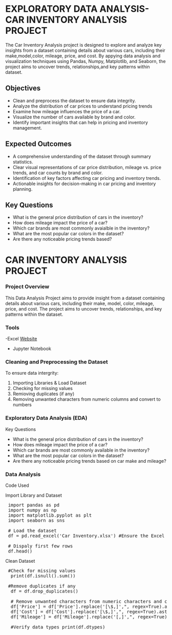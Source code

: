 # EXPLORATORY DATA ANALYSIS- CAR INVENTORY ANALYSIS PROJECT

The Car Inventory Analysis project is designed to explore and analyze key insights from a dataset containing details about various cars, including their make,model,color, mileage, price, and cost. By appying data analysis and visualization techniques using Pandas, Numpy, Matplotlib, and Seaborn, the project aims to uncover trends, relationships,and key patterns within dataset.

## Objectives
- Clean and preprocess the dataset to ensure data integrity.
- Analyze the distribution of car prices to understand pricing trends
- Examine how mileage influences the price of a car.
- Visualize the number of cars available by brand and color.
- Identify important insights that can help in pricing and inventory management.

## Expected Outcomes 

- A comprehensive understanding of the dataset through summary statistics.
- Clear visual representations of car price distribution, mileage vs. price trends, and car counts by brand and color.
- Identification of key factors affecting car pricing and inventory trends.
- Actionable insights for decision-making in car pricing and inventory planning.

## Key Questions
- What is the general price distribution of cars in the inventory?
- How does mileage impact the price of a car?
- Which car brands are most commonly avaialble in the inventory?
- What are the most popular car colors in the dataset?
- Are there any noticeable pricing trends based?


# CAR INVENTORY ANALYSIS PROJECT


### Project Overview

This Data Analysis Project aims to provide insight from a dataset containing details about various cars, including their make, model, color, mileage, price, and cost. The project aims to uncover trends, relationships, and key patterns within the dataset.



### Tools

-Excel [Website](https:office.com)
- Jupyter Notebook


### Cleaning and Preprocessing the Dataset
 To ensure data intergrity:
 1. Importing Libraries & Load Dataset
 2. Checking for missing values
 3. Remioving duplicates (if any)
 4. Removing unwanted characters from numeric columns and convert to numbers


### Exploratory Data Analysis (EDA)

Key Questions

- What is the general price distribution of cars in the inventory?
- How does mileage impact the price of a car?
- Which car brands are most commonly available in the inventory?
- What are the most popular car colors in the dataset?
- Are there any noticeable pricing trends based on car make and mileage?


### Data Analysis
Code Used

Import Library and Dataset 

<pre> import pandas as pd
 import numpy as np
 import matplotlib.pyplot as plt
 import seaborn as sns

 # Load the dataset
 df = pd.read_excel('Car Inventory.xlsx') #Ensure the Excel file is in the same folder or provide full path

 # Dispaly first few rows
 df.head() </pre>

 Clean Dataset
 <pre>
 #Check for missing values
  print(df.isnull().sum())

 #Remove duplicates if any
  df = df.drop_duplicates()

  # Remove unwanted characters from numeric characters and convert to numbers
  df['Price'] = df['Price'].replace('[\$,]',", regex=True).astype(float)
  df['Cost'] = df['Cost'].replace('[\$,]',", regex=True).astype(float)
  df['Mileage'] = df['Mileage'].replace('[,]',", regex=True).astype(int)

  #Verify data types print(df.dtypes) </pre>
  
 
 







  
